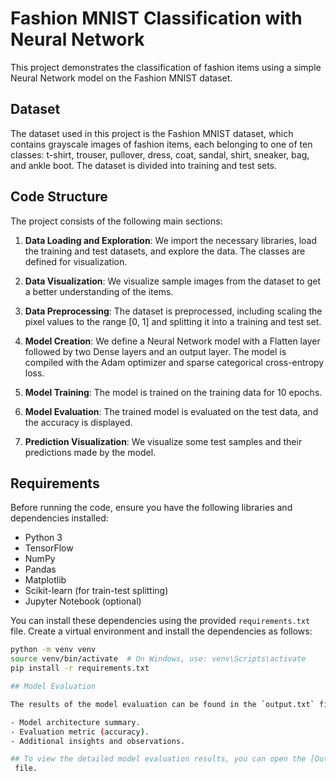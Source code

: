 # Fashion MNIST Classification with Neural Network

This project demonstrates the classification of fashion items using a simple Neural Network model on the Fashion MNIST dataset.

## Dataset
The dataset used in this project is the Fashion MNIST dataset, which contains grayscale images of fashion items, each belonging to one of ten classes: t-shirt, trouser, pullover, dress, coat, sandal, shirt, sneaker, bag, and ankle boot. The dataset is divided into training and test sets.

## Code Structure

The project consists of the following main sections:

1. **Data Loading and Exploration**: We import the necessary libraries, load the training and test datasets, and explore the data. The classes are defined for visualization.

2. **Data Visualization**: We visualize sample images from the dataset to get a better understanding of the items.

3. **Data Preprocessing**: The dataset is preprocessed, including scaling the pixel values to the range [0, 1] and splitting it into a training and test set.

4. **Model Creation**: We define a Neural Network model with a Flatten layer followed by two Dense layers and an output layer. The model is compiled with the Adam optimizer and sparse categorical cross-entropy loss.

5. **Model Training**: The model is trained on the training data for 10 epochs.

6. **Model Evaluation**: The trained model is evaluated on the test data, and the accuracy is displayed.

7. **Prediction Visualization**: We visualize some test samples and their predictions made by the model.

## Requirements

Before running the code, ensure you have the following libraries and dependencies installed:

- Python 3
- TensorFlow
- NumPy
- Pandas
- Matplotlib
- Scikit-learn (for train-test splitting)
- Jupyter Notebook (optional)

You can install these dependencies using the provided `requirements.txt` file. Create a virtual environment and install the dependencies as follows:

```bash
python -m venv venv
source venv/bin/activate  # On Windows, use: venv\Scripts\activate
pip install -r requirements.txt

## Model Evaluation

The results of the model evaluation can be found in the `output.txt` file. This file includes:

- Model architecture summary.
- Evaluation metric (accuracy).
- Additional insights and observations.

## To view the detailed model evaluation results, you can open the [Output.txt](https://github.com/Asif734/Fashion_MNIST/blob/master/output.txt)
 file.

